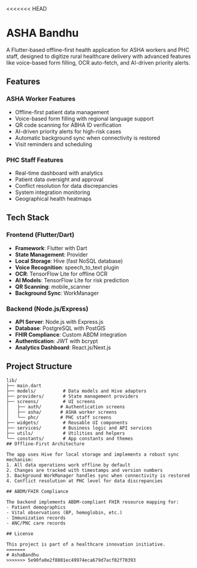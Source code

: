 <<<<<<< HEAD
# ASHA Bandhu

A Flutter-based offline-first health application for ASHA workers and PHC staff, designed to digitize rural healthcare delivery with advanced features like voice-based form filling, OCR auto-fetch, and AI-driven priority alerts.

## Features

### ASHA Worker Features
- Offline-first patient data management
- Voice-based form filling with regional language support
- QR code scanning for ABHA ID verification
- AI-driven priority alerts for high-risk cases
- Automatic background sync when connectivity is restored
- Visit reminders and scheduling

### PHC Staff Features
- Real-time dashboard with analytics
- Patient data oversight and approval
- Conflict resolution for data discrepancies
- System integration monitoring
- Geographical health heatmaps

## Tech Stack

### Frontend (Flutter/Dart)
- **Framework**: Flutter with Dart
- **State Management**: Provider
- **Local Storage**: Hive (fast NoSQL database)
- **Voice Recognition**: speech_to_text plugin
- **OCR**: TensorFlow Lite for offline OCR
- **AI Models**: TensorFlow Lite for risk prediction
- **QR Scanning**: mobile_scanner
- **Background Sync**: WorkManager

### Backend (Node.js/Express)
- **API Server**: Node.js with Express.js
- **Database**: PostgreSQL with PostGIS
- **FHIR Compliance**: Custom ABDM integration
- **Authentication**: JWT with bcrypt
- **Analytics Dashboard**: React.js/Next.js


## Project Structure

```
lib/
├── main.dart
├── models/          # Data models and Hive adapters
├── providers/       # State management providers
├── screens/         # UI screens
│   ├── auth/       # Authentication screens
│   ├── asha/       # ASHA worker screens
│   └── phc/        # PHC staff screens
├── widgets/         # Reusable UI components
├── services/        # Business logic and API services
├── utils/           # Utilities and helpers
└── constants/       # App constants and themes
## Offline-First Architecture

The app uses Hive for local storage and implements a robust sync mechanism:
1. All data operations work offline by default
2. Changes are tracked with timestamps and version numbers
3. Background WorkManager handles sync when connectivity is restored
4. Conflict resolution at PHC level for data discrepancies

## ABDM/FHIR Compliance

The backend implements ABDM-compliant FHIR resource mapping for:
- Patient demographics
- Vital observations (BP, hemoglobin, etc.)
- Immunization records
- ANC/PNC care records

## License

This project is part of a healthcare innovation initiative.
=======
# AshaBandhu
>>>>>>> 5e90fa0e2f8801ec49974eca679d7acf82f70393
